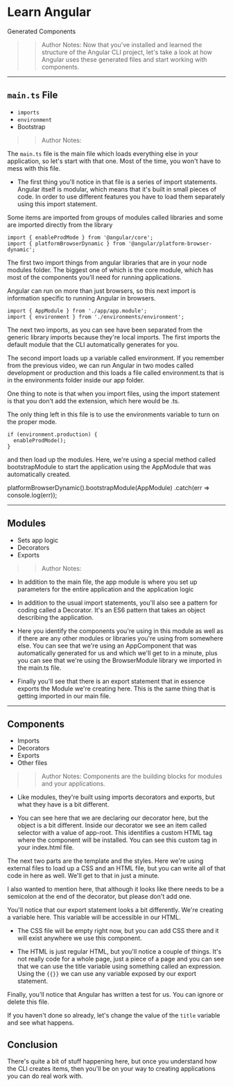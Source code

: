 <!-- .slide: data-state="title" -->
# Learn Angular
Generated Components

> > Author Notes:
Now that you've installed and learned the structure of the Angular CLI project, let's take a look at how Angular uses these generated files and start working with components.

---

## `main.ts` File
- `imports`
- `environment`
- Bootstrap

> > Author Notes:

The `main.ts` file is the main file which loads everything else in your application, so let's start with that one. Most of the time, you won't have to mess with this file.

- The first thing you'll notice in that file is a series of import statements. Angular itself is modular, which means that it's built in small pieces of code. In order to use different features you have to load them separately using this import statement.

Some items are imported from groups of modules called libraries and some are imported directly from the library

```
import { enableProdMode } from '@angular/core';
import { platformBrowserDynamic } from '@angular/platform-browser-dynamic';
```
The first two import things from angular libraries that are in your node modules folder. The biggest one of which is the core module, which has most of the components you'll need for running applications.

Angular can run on more than just browsers, so this next import is information specific to running Angular in browsers.

```
import { AppModule } from './app/app.module';
import { environment } from './environments/environment';
```

The next two imports, as you can see have been separated from the generic library imports because they're local imports. The first imports the default module that the CLI automatically generates for you.

The second import loads up a variable called environment. If you remember from the previous video, we can run Angular in two modes called development or production and this loads a file called environment.ts that is in the environments folder inside our app folder.

One thing to note is that when you import files, using the import statement is that you don't add the extension, which here would be .ts.

The only thing left in this file is to use the environments variable to turn on the proper mode.

```
if (environment.production) {
  enableProdMode();
}
```
and then load up the modules. Here, we're using a special method called bootstrapModule to start the application using the AppModule that was automatically created.

platformBrowserDynamic().bootstrapModule(AppModule)
  .catch(err => console.log(err));

---

## Modules

- Sets app logic
- Decorators
- Exports

> > Author Notes:
- In addition to the main file, the app module is where you set up parameters for the entire application and the application logic
- In addition to the usual import statements, you'll also see a pattern for coding called a Decorator. It's an ES6 pattern that takes an object describing the application.

- Here you identify the components you're using in this module as well as if there are any other modules or libraries you're using from somewhere else. You can see that we're using an AppComponent that was automatically generated for us and which we'll get to in a minute, plus you can see that we're using the BrowserModule library we imported in the main.ts file.

- Finally you'll see that there is an export statement that in essence exports the Module we're creating here. This is the same thing that is getting imported in our main file.

---

## Components
- Imports
- Decorators
- Exports
- Other files

> > Author Notes:
Components are the building blocks for modules and your applications.

- Like modules, they're built using imports decorators and exports, but what they have is a bit different.

- You can see here that we are declaring our decorator here, but the object is a bit different.
Inside our decorator we see an item called selector with a value of app-root. This identifies a custom HTML tag where the component will be installed. You can see this custom tag in your index.html file.

The next two parts are the template and the styles. Here we're using external files to load up a CSS and an HTML file, but you can write all of that code in here as well. We'll get to that in just a minute.

I also wanted to mention here, that although it looks like there needs to be a semicolon at the end of the decorator, but please don't add one.

You'll notice that our export statement looks a bit differently. We're creating a variable here. This variable will be accessible in our HTML.

- The CSS file will be empty right now, but you can add CSS there and it will exist anywhere we use this component.

- The HTML is just regular HTML, but you'll notice a couple of things. It's not really code for a whole page, just a piece of a page and you can see that we can use the title variable using something called an expression. Using the `{{}}` we can use any variable exposed by our export statement.

Finally, you'll notice that Angular has written a test for us. You can ignore or delete this file.

If you haven't done so already, let's change the value of the `title` variable and see what happens.

## Conclusion
There's quite a bit of stuff happening here, but once you understand how the CLI creates items, then you'll be on your way to creating applications you can do real work with.
